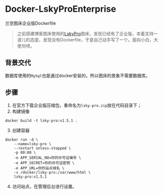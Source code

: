 # Docker-LskyProEnterprise
兰空图床企业版Dockerfile

> 之前搭建博客图床使用的[LskyPro](https://github.com/lskypro/lsky-pro)图床，发现已经有了企业版，本着支持一波儿的态度，发现没有Dockerfile，于是自己动手写了一个。面向小白，大佬勿喷。

## 背景交代

数据库使用的`MySql`也是通过docker安装的，所以图床的景象不需要数据库。

## 步骤

1. 在官方下载企业版压缩包，重命名为`lsky-pro.zip`放在代码目录下；
2. 构建镜像

```Shell
docker build -t lsky-pro:v1.5.1 .
```
3. 创建容器

```Shell
docker run -d \
    --name=lsky-pro \
    --restart unless-stopped \
    -p 80:80 \
    -e APP_SERIAL_NO=你的许可证编号 \
	-e APP_SECRET=你的许可证密钥 \
	-e APP_URL=你的站点域名 \
    -v /docker/lsky-pro:/var/www/html \
    lsky-pro:v1.5.1
```
4. 访问站点，在管理后台进行设置。
